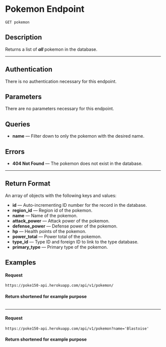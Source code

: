 # Pokemon Endpoint

```
GET pokemon
```

## Description
Returns a list of _**all**_ pokemon in the database.

---

## Authentication
There is no authentication necessary for this endpoint.

## Parameters
There are no parameters necessary for this endpoint.

## Queries
- **name** — Filter down to only the pokemon with the desired name.

## Errors
- **404 Not Found** — The pokemon does not exist in the database.

---

## Return Format
An array of objects with the following keys and values:

- **id** — Auto-incrementing ID number for the record in the database.
- **region_id** — Region id of the pokemon.
- **name** — Name of the pokemon.
- **attack_power** — Attack power of the pokemon.
- **defense_power** — Defense power of the pokemon.
- **hp** — Health points of the pokemon.
- **power_total** — Power total of the pokemon.
- **type_id** — Type ID and foreign ID to link to the type database.
- **primary_type** — Primary type of the pokemon.

## Examples

#### Request
```
https://poke150-api.herokuapp.com/api/v1/pokemon/
```

#### Return shortened for example purpose
```json

```
---
#### Request
```
https://poke150-api.herokuapp.com/api/v1/pokemon?name='Blastoise'
```

#### Return shortened for example purpose
```json

```
